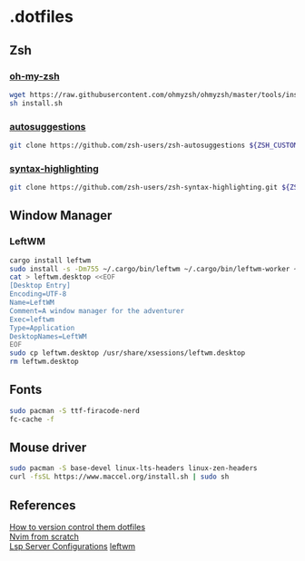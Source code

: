 # .dotfiles
## Zsh
### [oh-my-zsh](https://github.com/ohmyzsh/ohmyzsh)
```sh
wget https://raw.githubusercontent.com/ohmyzsh/ohmyzsh/master/tools/install.sh
sh install.sh
```
### [autosuggestions](https://github.com/zsh-users/zsh-autosuggestions)
```sh
git clone https://github.com/zsh-users/zsh-autosuggestions ${ZSH_CUSTOM:-~/.oh-my-zsh/custom}/plugins/zsh-autosuggestions
```

### [syntax-highlighting](https://github.com/zsh-users/zsh-syntax-highlighting)
```bash
git clone https://github.com/zsh-users/zsh-syntax-highlighting.git ${ZSH_CUSTOM:-~/.oh-my-zsh/custom}/plugins/zsh-syntax-highlighting
```

## Window Manager

### LeftWM

```sh
cargo install leftwm
sudo install -s -Dm755 ~/.cargo/bin/leftwm ~/.cargo/bin/leftwm-worker ~/.cargo/bin/lefthk-worker ~/.cargo/bin/leftwm-state ~/.cargo/bin/leftwm-check ~/.cargo/bin/leftwm-command -t /usr/bin
cat > leftwm.desktop <<EOF
[Desktop Entry]
Encoding=UTF-8
Name=LeftWM
Comment=A window manager for the adventurer
Exec=leftwm
Type=Application
DesktopNames=LeftWM
EOF
sudo cp leftwm.desktop /usr/share/xsessions/leftwm.desktop 
rm leftwm.desktop
```

## Fonts

```sh
sudo pacman -S ttf-firacode-nerd
fc-cache -f
```

## Mouse driver

```sh
sudo pacman -S base-devel linux-lts-headers linux-zen-headers
curl -fsSL https://www.maccel.org/install.sh | sudo sh
```

## References
[How to version control them dotfiles](https://stackoverflow.com/questions/46534290/symlink-dotfiles)  
[Nvim from scratch](https://github.com/LunarVim/Neovim-from-scratch)  
[Lsp Server Configurations](https://github.com/neovim/nvim-lspconfig/blob/master/doc/server_configurations.md)
[leftwm](https://github.com/leftwm/leftwm)
